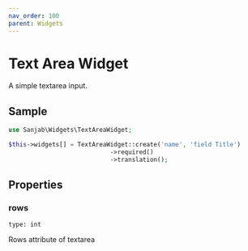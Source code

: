 ```yaml
---
nav_order: 100
parent: Widgets
---
```

# Text Area Widget

A simple textarea input.

## Sample
```php
use Sanjab\Widgets\TextAreaWidget;

$this->widgets[] = TextAreaWidget::create('name', 'field Title')
                            ->required()
                            ->translation();
```
## Properties

### rows
`type: int`

Rows attribute of textarea
